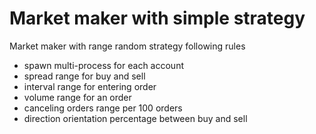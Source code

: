# Market maker with simple strategy

Market maker with range random strategy following rules

- spawn multi-process for each account
- spread range for buy and sell
- interval range for entering order
- volume range for an order
- canceling orders range per 100 orders
- direction orientation percentage between buy and sell
